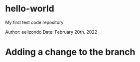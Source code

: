 # hello-world
My first test code repository 

Author: eelizondo
Date: February 20th. 2022

# Adding a change to the branch
